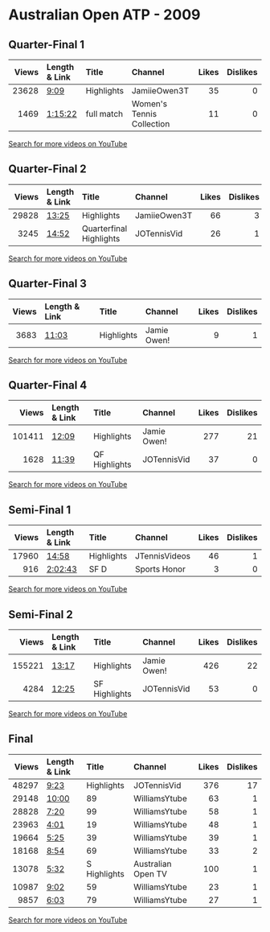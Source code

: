 
# Australian Open ATP - 2009
    
## Quarter-Final 1
|   Views | Length & Link                                          | Title      | Channel                   |   Likes |   Dislikes |
|--------:|:-------------------------------------------------------|:-----------|:--------------------------|--------:|-----------:|
|   23628 | [9:09](https://www.youtube.com/watch?v=8a6jF5l3vbI)    | Highlights | JamiieOwen3T              |      35 |          0 |
|    1469 | [1:15:22](https://www.youtube.com/watch?v=5ul4a3ADM6c) | full match | Women's Tennis Collection |      11 |          0 |

[Search for more videos on YouTube](https://www.youtube.com/results?search_query=%22australian+open%22+%22Zvonareva%22+%22Bartoli%22+%222009%22+%22highlights%22)     

## Quarter-Final 2
|   Views | Length & Link                                        | Title                   | Channel      |   Likes |   Dislikes |
|--------:|:-----------------------------------------------------|:------------------------|:-------------|--------:|-----------:|
|   29828 | [13:25](https://www.youtube.com/watch?v=PqTfcG7y0sY) | Highlights              | JamiieOwen3T |      66 |          3 |
|    3245 | [14:52](https://www.youtube.com/watch?v=lFgVORRcbu4) | Quarterfinal Highlights | JOTennisVid  |      26 |          1 |

[Search for more videos on YouTube](https://www.youtube.com/results?search_query=%22australian+open%22+%22Safina%22+%22Dokic%22+%222009%22+%22highlights%22)     

## Quarter-Final 3
|   Views | Length & Link                                        | Title      | Channel     |   Likes |   Dislikes |
|--------:|:-----------------------------------------------------|:-----------|:------------|--------:|-----------:|
|    3683 | [11:03](https://www.youtube.com/watch?v=hYeazcHmcbU) | Highlights | Jamie Owen! |       9 |          1 |

[Search for more videos on YouTube](https://www.youtube.com/results?search_query=%22australian+open%22+%22Dementieva%22+%22Navarro%22+%222009%22+%22highlights%22)     

## Quarter-Final 4
|   Views | Length & Link                                        | Title         | Channel     |   Likes |   Dislikes |
|--------:|:-----------------------------------------------------|:--------------|:------------|--------:|-----------:|
|  101411 | [12:09](https://www.youtube.com/watch?v=DrVogvTxe4o) | Highlights    | Jamie Owen! |     277 |         21 |
|    1628 | [11:39](https://www.youtube.com/watch?v=bujIw2wzTJM) | QF Highlights | JOTennisVid |      37 |          0 |

[Search for more videos on YouTube](https://www.youtube.com/results?search_query=%22australian+open%22+%22Williams%22+%22Kuznetsova%22+%222009%22+%22highlights%22)     

## Semi-Final 1
|   Views | Length & Link                                          | Title      | Channel       |   Likes |   Dislikes |
|--------:|:-------------------------------------------------------|:-----------|:--------------|--------:|-----------:|
|   17960 | [14:58](https://www.youtube.com/watch?v=ggmu8Tzlbd4)   | Highlights | JTennisVideos |      46 |          1 |
|     916 | [2:02:43](https://www.youtube.com/watch?v=YcPXCDeVdZ8) | SF D       | Sports Honor  |       3 |          0 |

[Search for more videos on YouTube](https://www.youtube.com/results?search_query=%22australian+open%22+%22Safina%22+%22Zvonareva%22+%222009%22+%22highlights%22)     

## Semi-Final 2
|   Views | Length & Link                                        | Title         | Channel     |   Likes |   Dislikes |
|--------:|:-----------------------------------------------------|:--------------|:------------|--------:|-----------:|
|  155221 | [13:17](https://www.youtube.com/watch?v=zIr_W1GdqSI) | Highlights    | Jamie Owen! |     426 |         22 |
|    4284 | [12:25](https://www.youtube.com/watch?v=84EvGTtBV4U) | SF Highlights | JOTennisVid |      53 |          0 |

[Search for more videos on YouTube](https://www.youtube.com/results?search_query=%22australian+open%22+%22Williams%22+%22Dementieva%22+%222009%22+%22highlights%22)     

## Final
|   Views | Length & Link                                        | Title             | Channel            |   Likes |   Dislikes |
|--------:|:-----------------------------------------------------|:------------------|:-------------------|--------:|-----------:|
|   48297 | [9:23](https://www.youtube.com/watch?v=QFFgFcvhjIE)  | Highlights        | JOTennisVid        |     376 |         17 |
|   29148 | [10:00](https://www.youtube.com/watch?v=Y4ZyOPPs-gI) | 89                | WilliamsYtube      |      63 |          1 |
|   28828 | [7:20](https://www.youtube.com/watch?v=bbo15F6YG_g)  | 99                | WilliamsYtube      |      58 |          1 |
|   23963 | [4:01](https://www.youtube.com/watch?v=-v6XNZRViQ8)  | 19                | WilliamsYtube      |      48 |          1 |
|   19664 | [5:25](https://www.youtube.com/watch?v=87hnKXYT_3E)  | 39                | WilliamsYtube      |      39 |          1 |
|   18168 | [8:54](https://www.youtube.com/watch?v=rEhsx1-pnT8)  | 69                | WilliamsYtube      |      33 |          2 |
|   13078 | [5:32](https://www.youtube.com/watch?v=GWz8JW6_POE)  | S      Highlights | Australian Open TV |     100 |          1 |
|   10987 | [9:02](https://www.youtube.com/watch?v=goE2EE2xMs8)  | 59                | WilliamsYtube      |      23 |          1 |
|    9857 | [6:03](https://www.youtube.com/watch?v=p2qi2p-YYaU)  | 79                | WilliamsYtube      |      27 |          1 |

[Search for more videos on YouTube](https://www.youtube.com/results?search_query=%22australian+open%22+%22Williams%22+%22Safina%22+%222009%22+%22highlights%22)     
